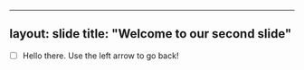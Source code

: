 ----
layout: slide
title: "Welcome to our second slide"
----
- [ ] Hello there.
Use the left arrow to go back!

